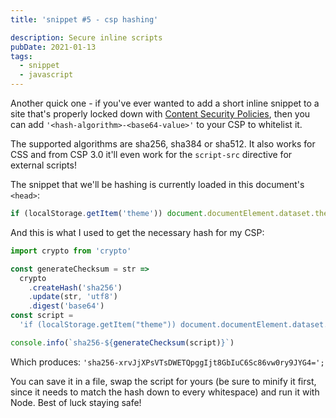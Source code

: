```yaml
---
title: 'snippet #5 - csp hashing'

description: Secure inline scripts
pubDate: 2021-01-13
tags:
  - snippet
  - javascript
---
```


Another quick one - if you've ever wanted to add a short inline snippet to a
site that's properly locked down with [Content Security Policies](https://developer.mozilla.org/en-US/docs/Web/HTTP/Headers/Content-Security-Policy/), then
you can add `'<hash-algorithm>-<base64-value>'` to your CSP to whitelist it.

The supported algorithms are sha256, sha384 or sha512. It also works for CSS and from
CSP 3.0 it'll even work for the `script-src` directive for external scripts!

The snippet that we'll be hashing is currently loaded in this document's `<head>`:

```js
if (localStorage.getItem('theme')) document.documentElement.dataset.theme = localStorage.getItem('theme')
```

And this is what I used to get the necessary hash for my CSP:

```js
import crypto from 'crypto'

const generateChecksum = str =>
  crypto
    .createHash('sha256')
    .update(str, 'utf8')
    .digest('base64')
const script =
  'if (localStorage.getItem("theme")) document.documentElement.dataset.theme = localStorage.getItem("theme")'

console.info(`sha256-${generateChecksum(script)}`)
```

Which produces: `'sha256-xrvJjXPsVTsDWETQpggIjt8GbIuC6Sc86vw0ry9JYG4=';`

You can save it in a file, swap the script for yours (be sure to minify it first,
since it needs to match the hash down to every whitespace) and run it with Node.
Best of luck staying safe!
